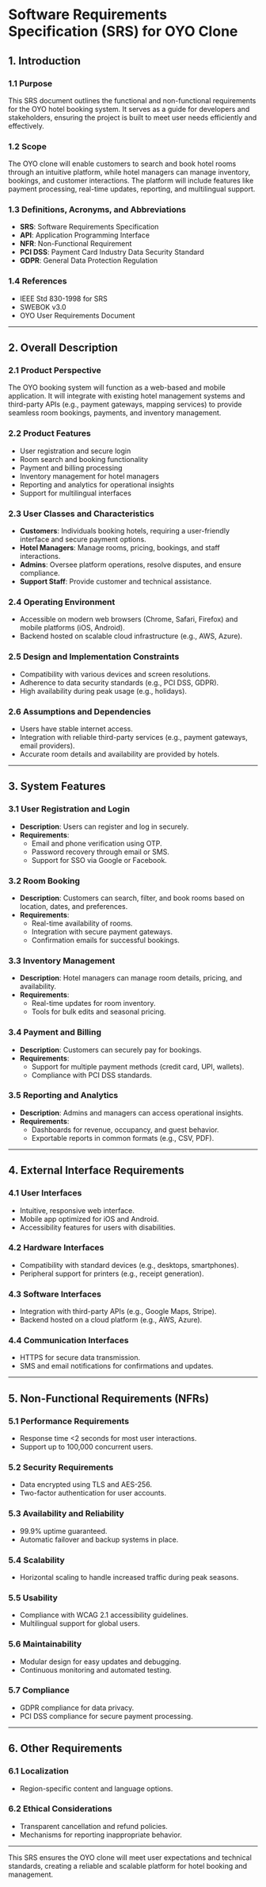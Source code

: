 # Software Requirements Specification (SRS) for OYO Clone

## 1. Introduction

### 1.1 Purpose
This SRS document outlines the functional and non-functional requirements for the OYO hotel booking system. It serves as a guide for developers and stakeholders, ensuring the project is built to meet user needs efficiently and effectively.

### 1.2 Scope
The OYO clone will enable customers to search and book hotel rooms through an intuitive platform, while hotel managers can manage inventory, bookings, and customer interactions. The platform will include features like payment processing, real-time updates, reporting, and multilingual support.

### 1.3 Definitions, Acronyms, and Abbreviations
- **SRS**: Software Requirements Specification
- **API**: Application Programming Interface
- **NFR**: Non-Functional Requirement
- **PCI DSS**: Payment Card Industry Data Security Standard
- **GDPR**: General Data Protection Regulation

### 1.4 References
- IEEE Std 830-1998 for SRS
- SWEBOK v3.0
- OYO User Requirements Document

---

## 2. Overall Description

### 2.1 Product Perspective
The OYO booking system will function as a web-based and mobile application. It will integrate with existing hotel management systems and third-party APIs (e.g., payment gateways, mapping services) to provide seamless room bookings, payments, and inventory management.

### 2.2 Product Features
- User registration and secure login
- Room search and booking functionality
- Payment and billing processing
- Inventory management for hotel managers
- Reporting and analytics for operational insights
- Support for multilingual interfaces

### 2.3 User Classes and Characteristics
- **Customers**: Individuals booking hotels, requiring a user-friendly interface and secure payment options.
- **Hotel Managers**: Manage rooms, pricing, bookings, and staff interactions.
- **Admins**: Oversee platform operations, resolve disputes, and ensure compliance.
- **Support Staff**: Provide customer and technical assistance.

### 2.4 Operating Environment
- Accessible on modern web browsers (Chrome, Safari, Firefox) and mobile platforms (iOS, Android).
- Backend hosted on scalable cloud infrastructure (e.g., AWS, Azure).

### 2.5 Design and Implementation Constraints
- Compatibility with various devices and screen resolutions.
- Adherence to data security standards (e.g., PCI DSS, GDPR).
- High availability during peak usage (e.g., holidays).

### 2.6 Assumptions and Dependencies
- Users have stable internet access.
- Integration with reliable third-party services (e.g., payment gateways, email providers).
- Accurate room details and availability are provided by hotels.

---

## 3. System Features

### 3.1 User Registration and Login
- **Description**: Users can register and log in securely.
- **Requirements**:
  - Email and phone verification using OTP.
  - Password recovery through email or SMS.
  - Support for SSO via Google or Facebook.

### 3.2 Room Booking
- **Description**: Customers can search, filter, and book rooms based on location, dates, and preferences.
- **Requirements**:
  - Real-time availability of rooms.
  - Integration with secure payment gateways.
  - Confirmation emails for successful bookings.

### 3.3 Inventory Management
- **Description**: Hotel managers can manage room details, pricing, and availability.
- **Requirements**:
  - Real-time updates for room inventory.
  - Tools for bulk edits and seasonal pricing.

### 3.4 Payment and Billing
- **Description**: Customers can securely pay for bookings.
- **Requirements**:
  - Support for multiple payment methods (credit card, UPI, wallets).
  - Compliance with PCI DSS standards.

### 3.5 Reporting and Analytics
- **Description**: Admins and managers can access operational insights.
- **Requirements**:
  - Dashboards for revenue, occupancy, and guest behavior.
  - Exportable reports in common formats (e.g., CSV, PDF).

---

## 4. External Interface Requirements

### 4.1 User Interfaces
- Intuitive, responsive web interface.
- Mobile app optimized for iOS and Android.
- Accessibility features for users with disabilities.

### 4.2 Hardware Interfaces
- Compatibility with standard devices (e.g., desktops, smartphones).
- Peripheral support for printers (e.g., receipt generation).

### 4.3 Software Interfaces
- Integration with third-party APIs (e.g., Google Maps, Stripe).
- Backend hosted on a cloud platform (e.g., AWS, Azure).

### 4.4 Communication Interfaces
- HTTPS for secure data transmission.
- SMS and email notifications for confirmations and updates.

---

## 5. Non-Functional Requirements (NFRs)

### 5.1 Performance Requirements
- Response time <2 seconds for most user interactions.
- Support up to 100,000 concurrent users.

### 5.2 Security Requirements
- Data encrypted using TLS and AES-256.
- Two-factor authentication for user accounts.

### 5.3 Availability and Reliability
- 99.9% uptime guaranteed.
- Automatic failover and backup systems in place.

### 5.4 Scalability
- Horizontal scaling to handle increased traffic during peak seasons.

### 5.5 Usability
- Compliance with WCAG 2.1 accessibility guidelines.
- Multilingual support for global users.

### 5.6 Maintainability
- Modular design for easy updates and debugging.
- Continuous monitoring and automated testing.

### 5.7 Compliance
- GDPR compliance for data privacy.
- PCI DSS compliance for secure payment processing.

---

## 6. Other Requirements

### 6.1 Localization
- Region-specific content and language options.

### 6.2 Ethical Considerations
- Transparent cancellation and refund policies.
- Mechanisms for reporting inappropriate behavior.

---

This SRS ensures the OYO clone will meet user expectations and technical standards, creating a reliable and scalable platform for hotel booking and management.

